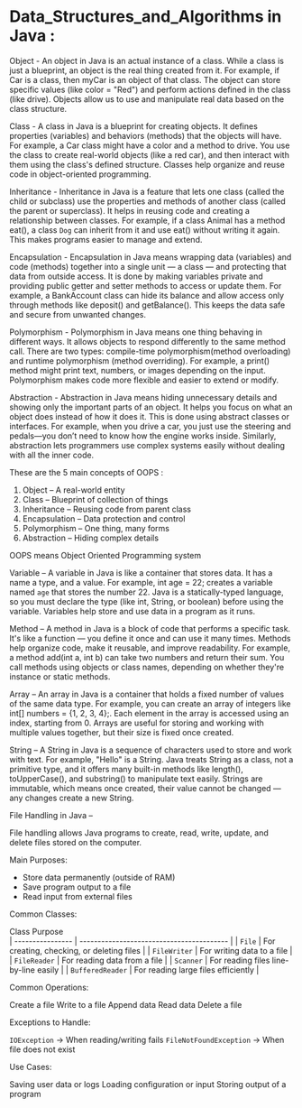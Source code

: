 # Data_Structures_and_Algorithms in Java :

Object - An object in Java is an actual instance of a class. While a class is just a blueprint, an object is the real thing created from it. For example, if Car is a class, then myCar is an object of that class. The object can store specific values (like color = "Red") and perform actions defined in the class (like drive). Objects allow us to use and manipulate real data based on the class structure.

Class - A class in Java is a blueprint for creating objects. It defines properties (variables) and behaviors (methods) that the objects will have. For example, a Car class might have a color and a method to drive. You use the class to create real-world objects (like a red car), and then interact with them using the class's defined structure. Classes help organize and reuse code in object-oriented programming.

Inheritance - Inheritance in Java is a feature that lets one class (called the child or subclass) use the properties and methods of another class (called the parent or superclass). It helps in reusing code and creating a relationship between classes. For example, if a class Animal has a method eat(), a class `Dog` can inherit from it and use eat() without writing it again. This makes programs easier to manage and extend.

Encapsulation - Encapsulation in Java means wrapping data (variables) and code (methods) together into a single unit — a class — and protecting that data from outside access. It is done by making variables private and providing public getter and setter methods to access or update them. For example, a BankAccount class can hide its balance and allow access only through methods like deposit() and getBalance(). This keeps the data safe and secure from unwanted changes.

Polymorphism - Polymorphism in Java means one thing behaving in different ways. It allows objects to respond differently to the same method call. There are two types: compile-time polymorphism(method overloading) and runtime polymorphism (method overriding). For example, a print() method might print text, numbers, or images depending on the input. Polymorphism makes code more flexible and easier to extend or modify.

Abstraction - Abstraction in Java means hiding unnecessary details and showing only the important parts of an object. It helps you focus on what an object does instead of how it does it. This is done using abstract classes or interfaces. For example, when you drive a car, you just use the steering and pedals—you don’t need to know how the engine works inside. Similarly, abstraction lets programmers use complex systems easily without dealing with all the inner code.

These are the 5 main concepts of OOPS :

1. Object –  A real-world entity
2. Class – Blueprint of collection of things 
3. Inheritance  – Reusing code from parent class
4. Encapsulation – Data protection and control
5. Polymorphism – One thing, many forms
6. Abstraction – Hiding complex details

OOPS means Object Oriented Programming system


Variable – A variable in Java is like a container that stores data. It has a name a type, and a value. For example, int age = 22; creates a variable named `age` that stores the number 22. Java is a statically-typed language, so you must declare the type (like int, String, or boolean) before using the variable. Variables help store and use data in a program as it runs.

Method – A method in Java is a block of code that performs a specific task. It's like a function — you define it once and can use it many times. Methods help organize code, make it reusable, and improve readability. For example, a method add(int a, int b) can take two numbers and return their sum. You call methods using objects or class names, depending on whether they're instance or static methods.

Array – An array in Java is a container that holds a fixed number of values of the same data type. For example, you can create an array of integers like int[] numbers = {1, 2, 3, 4};. Each element in the array is accessed using an index, starting from 0. Arrays are useful for storing and working with multiple values together, but their size is fixed once created.

String –  A String in Java is a sequence of characters used to store and work with text. For example, "Hello" is a String. Java treats String as a class, not a primitive type, and it offers many built-in methods like length(), toUpperCase(), and substring() to manipulate text easily. Strings are immutable, which means once created, their value cannot be changed — any changes create a new String.

File Handling in Java –

File handling allows Java programs to create, read, write, update, and delete files stored on the computer.


 Main Purposes:

* Store data permanently (outside of RAM)
* Save program output to a file
* Read input from external files


 Common Classes:

 Class               Purpose                                   
| ---------------- | ----------------------------------------- |
| `File`           | For creating, checking, or deleting files |
| `FileWriter`     | For writing data to a file                |
| `FileReader`     | For reading data from a file              |
| `Scanner`        | For reading files line-by-line easily     |
| `BufferedReader` | For reading large files efficiently       |


 Common Operations:

  Create a file
  Write to a file
  Append data
  Read data
  Delete a file

 Exceptions to Handle:

`IOException` → When reading/writing fails
`FileNotFoundException` → When file does not exist

 Use Cases:

 Saving user data or logs
 Loading configuration or input
 Storing output of a program

